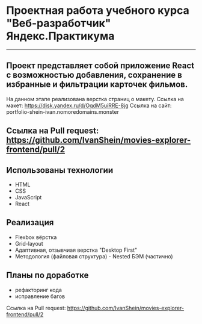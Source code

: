 # Проектная работа учебного курса "Веб-разработчик" Яндекс.Практикума
---
Проект представляет собой приложение React с возможностью добавления, сохранение в избранные и фильтрации карточек фильмов.
---
На данном этапе реализована верстка страниц о макету.
Ссылка на макет:
https://disk.yandex.ru/d/OqdM5uiRRE-8jg
Ссылка на сайт: portfolio-shein-ivan.nomoredomains.monster

Ссылка на Pull request: 
https://github.com/IvanShein/movies-explorer-frontend/pull/2
---
## Использованы технологии
* HTML
* CSS
* JavaScript
* React

## Реализация
* Flexbox вёрстка
* Grid-layout
* Адаптивная, отзывчиая верстка "Desktop First"
* Методология (файловая структура) - Nested БЭМ (частично)

## Планы по доработке
* рефакторинг кода
* исправление багов

Ссылка на Pull request: 
https://github.com/IvanShein/movies-explorer-frontend/pull/2